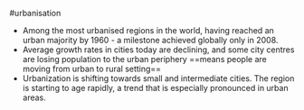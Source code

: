 #urbanisation 
- Among the most urbanised regions in the world, having reached an urban majority by 1960 - a milestone achieved globally only in 2008.
- Average growth rates in cities today are declining, and some city centres are losing population to the urban periphery ==means people are moving from urban to rural setting== 
- Urbanization is shifting towards small and intermediate cities. The region is starting to age rapidly, a trend that is especially pronounced in urban areas.
